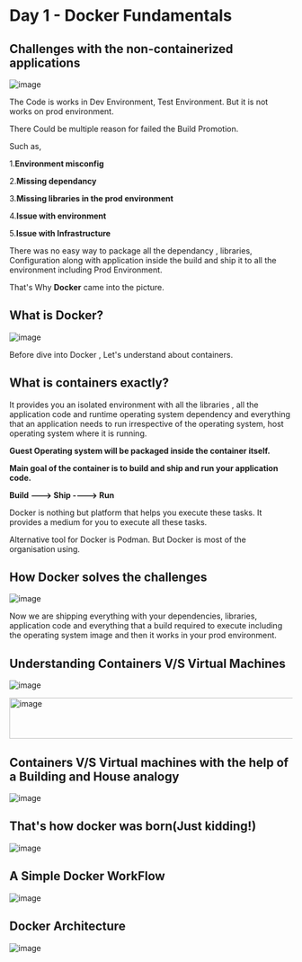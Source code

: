 # Day 1 - Docker Fundamentals

## Challenges with the non-containerized applications

![image](https://github.com/piyushsachdeva/CKA-2024/assets/40286378/58b4c2dd-6abe-4acd-9318-c718e4133a91)

The Code is works in Dev Environment, Test Environment. But it is not works on prod environment. 

There Could be multiple reason for failed the Build Promotion. 

Such as, 

  1.**Environment misconfig**
  
  2.**Missing dependancy**
  
  3.**Missing libraries in the prod environment**
  
  4.**Issue with environment**
  
  5.**Issue with Infrastructure**
  
There was no easy way to package all the dependancy , libraries, Configuration along with application inside the build and ship it to all the environment including Prod Environment.

That's Why **Docker** came into the picture.


## What is Docker?

![image](https://github.com/piyushsachdeva/CKA-2024/assets/40286378/2f8eb0eb-8c2d-4460-8dbc-c43e1f3fce3e)

Before dive into Docker , Let's understand about containers.

## What is containers exactly?

It provides you an isolated environment with all the libraries , all the application code and runtime operating system dependency and everything that an application needs to run irrespective of the operating system, host operating system where it is running.

**Guest Operating system will be packaged inside the container itself.**

**Main goal of the container is to build and ship and run your application code.**

**Build ---> Ship ----> Run**

Docker is nothing but platform that helps you execute these tasks. It provides a medium for you to execute all these tasks.

Alternative tool for Docker is Podman. But Docker is most of the organisation using.

## How Docker solves the challenges

![image](https://github.com/piyushsachdeva/CKA-2024/assets/40286378/a8f134d8-b70e-4c99-857e-5da26e68674b)

  Now we are shipping everything with your dependencies, libraries, application code and everything that a build required to execute including the operating system image and then it works in your prod environment.


## Understanding Containers V/S Virtual Machines

![image](https://github.com/piyushsachdeva/CKA-2024/assets/40286378/b1bfe6ae-a1e6-4b04-8486-272d3ed380bc)


<img width="878" height="73" alt="image" src="https://github.com/user-attachments/assets/222fb343-1b5f-48da-8b6e-63e204dbf139" />




## Containers V/S Virtual machines with the help of a Building and House analogy


![image](https://github.com/piyushsachdeva/CKA-2024/assets/40286378/48061343-195d-4299-8815-0856e9b5af71)






## That's how docker was born(Just kidding!)

![image](https://github.com/piyushsachdeva/CKA-2024/assets/40286378/c781a038-3420-4980-a3d8-ab123fc33d95)



## A Simple Docker WorkFlow

![image](https://github.com/piyushsachdeva/CKA-2024/assets/40286378/444db8f4-1cbb-47b0-986f-489292f05b7c)



## Docker Architecture

![image](https://github.com/piyushsachdeva/CKA-2024/assets/40286378/79099c53-7f63-4bb6-885c-28cdd0850d93)
